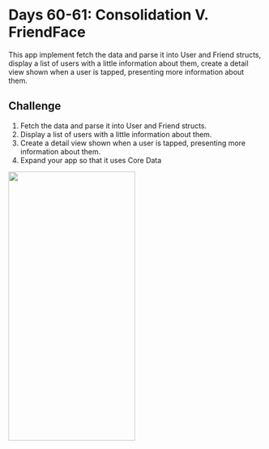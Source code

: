 # Days 60-61: Consolidation V. FriendFace
This app implement fetch the data and parse it into User and Friend structs,
display a list of users with a little information about them, create a detail view shown when a user is tapped, presenting more information about them.

## Challenge
1. Fetch the data and parse it into User and Friend structs.
2. Display a list of users with a little information about them.
3. Create a detail view shown when a user is tapped, presenting more information about them.
4. Expand your app so that it uses Core Data

<img src="https://user-images.githubusercontent.com/77059554/124914937-997eb200-dff9-11eb-8e7b-c26b7ff4e367.gif" width="250" height="530" />

